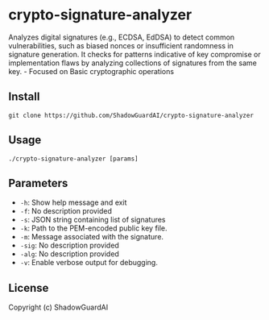 # crypto-signature-analyzer
Analyzes digital signatures (e.g., ECDSA, EdDSA) to detect common vulnerabilities, such as biased nonces or insufficient randomness in signature generation. It checks for patterns indicative of key compromise or implementation flaws by analyzing collections of signatures from the same key. - Focused on Basic cryptographic operations

## Install
`git clone https://github.com/ShadowGuardAI/crypto-signature-analyzer`

## Usage
`./crypto-signature-analyzer [params]`

## Parameters
- `-h`: Show help message and exit
- `-f`: No description provided
- `-s`: JSON string containing list of signatures
- `-k`: Path to the PEM-encoded public key file.
- `-m`: Message associated with the signature.
- `-sig`: No description provided
- `-alg`: No description provided
- `-v`: Enable verbose output for debugging.

## License
Copyright (c) ShadowGuardAI
